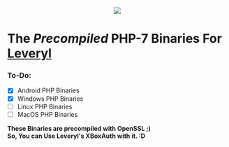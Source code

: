 <p align="center">
  <img src="https://github.com/LeverylTeam/Leveryl/blob/master/assets/banner.png">
</p>

# The ***Precompiled*** PHP-7 Binaries For [Leveryl](https://github.com/LeverylTeam/Leveryl/)

### To-Do:
- [X] Android PHP Binaries
- [X] Windows PHP Binaries
- [ ] Linux PHP Binaries
- [ ] MacOS PHP Binaries

**These Binaries are precompiled with OpenSSL ;)**<br />**So, You can Use Leveryl's XBoxAuth with it. :D**
